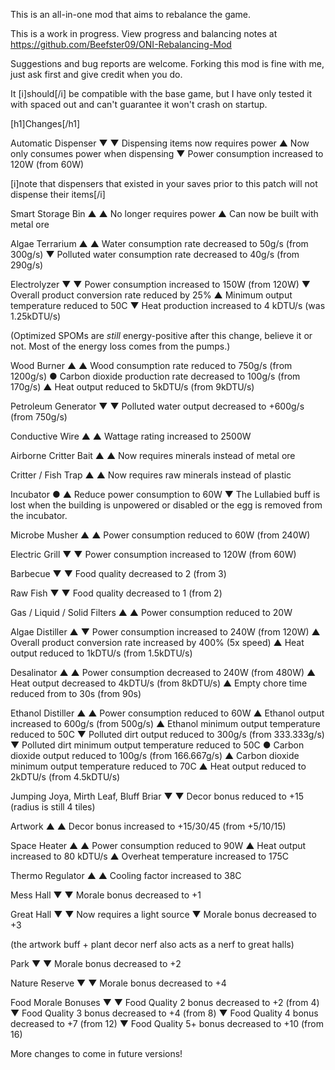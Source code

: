 This is an all-in-one mod that aims to rebalance the game.

This is a work in progress. View progress and balancing notes at https://github.com/Beefster09/ONI-Rebalancing-Mod

Suggestions and bug reports are welcome. Forking this mod is fine with me, just ask first and give credit when you do.

It [i]should[/i] be compatible with the base game, but I have only tested it with spaced out and can't guarantee it won't crash on startup.

[h1]Changes[/h1]

Automatic Dispenser ▼
▼ Dispensing items now requires power
▲ Now only consumes power when dispensing
▼ Power consumption increased to 120W (from 60W)

[i]note that dispensers that existed in your saves prior to this patch will not dispense their items[/i]

Smart Storage Bin ▲
▲ No longer requires power
▲ Can now be built with metal ore

Algae Terrarium ▲
▲ Water consumption rate decreased to 50g/s (from 300g/s)
▼ Polluted water consumption rate decreased to 40g/s (from 290g/s)

Electrolyzer ▼
▼ Power consumption increased to 150W (from 120W)
▼ Overall product conversion rate reduced by 25%
▲ Minimum output temperature reduced to 50C
▼ Heat production increased to 4 kDTU/s (was 1.25kDTU/s)

(Optimized SPOMs are *still* energy-positive after this change, believe it or not. Most of the energy loss comes from the pumps.)

Wood Burner ▲
▲ Wood consumption rate reduced to 750g/s (from 1200g/s)
● Carbon dioxide production rate decreased to 100g/s (from 170g/s)
▲ Heat output reduced to 5kDTU/s (from 9kDTU/s)

Petroleum Generator ▼
▼ Polluted water output decreased to +600g/s (from 750g/s)

Conductive Wire ▲
▲ Wattage rating increased to 2500W

Airborne Critter Bait ▲
▲ Now requires minerals instead of metal ore

Critter / Fish Trap ▲
▲ Now requires raw minerals instead of plastic

Incubator ●
▲ Reduce power consumption to 60W
▼ The Lullabied buff is lost when the building is unpowered or disabled or the egg is removed from the incubator.

Microbe Musher ▲
▲ Power consumption reduced to 60W (from 240W)

Electric Grill ▼
▼ Power consumption increased to 120W (from 60W)

Barbecue ▼
▼ Food quality decreased to 2 (from 3)

Raw Fish ▼
▼ Food quality decreased to 1 (from 2)

Gas / Liquid / Solid Filters ▲
▲ Power consumption reduced to 20W

Algae Distiller ▲
▼ Power consumption increased to 240W (from 120W)
▲ Overall product conversion rate increased by 400% (5x speed)
▲ Heat output reduced to 1kDTU/s (from 1.5kDTU/s)

Desalinator ▲
▲ Power consumption decreased to 240W (from 480W)
▲ Heat output decreased to 4kDTU/s (from 8kDTU/s)
▲ Empty chore time reduced from to 30s (from 90s)

Ethanol Distiller ▲
▲ Power consumption reduced to 60W
▲ Ethanol output increased to 600g/s (from 500g/s)
▲ Ethanol minimum output temperature reduced to 50C
▼ Polluted dirt output reduced to 300g/s (from 333.333g/s)
▼ Polluted dirt minimum output temperature reduced to 50C
● Carbon dioxide output reduced to 100g/s (from 166.667g/s)
▲ Carbon dioxide minimum output temperature reduced to 70C
▲ Heat output reduced to 2kDTU/s (from 4.5kDTU/s)

Jumping Joya, Mirth Leaf, Bluff Briar ▼
▼ Decor bonus reduced to +15 (radius is still 4 tiles)

Artwork ▲
▲ Decor bonus increased to +15/30/45 (from +5/10/15)

Space Heater ▲
▲ Power consumption reduced to 90W
▲ Heat output increased to 80 kDTU/s
▲ Overheat temperature increased to 175C

Thermo Regulator ▲
▲ Cooling factor increased to 38C

Mess Hall ▼
▼ Morale bonus decreased to +1

Great Hall ▼
▼ Now requires a light source
▼ Morale bonus decreased to +3

(the artwork buff + plant decor nerf also acts as a nerf to great halls)

Park ▼
▼ Morale bonus decreased to +2

Nature Reserve ▼
▼ Morale bonus decreased to +4

Food Morale Bonuses ▼
▼ Food Quality 2 bonus decreased to +2 (from 4)
▼ Food Quality 3 bonus decreased to +4 (from 8)
▼ Food Quality 4 bonus decreased to +7 (from 12)
▼ Food Quality 5+ bonus decreased to +10 (from 16)

More changes to come in future versions!
